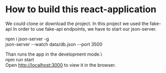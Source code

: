 
# How to build this react-application

We could clone or download the project.
In this project we used the fake-api
In order to use fake-api endpoints, we have to start our json-server.

 npm i json-server -g			<br/>
 json-server --watch data/db.json --port 3500			

Than runs the app in the development mode.\ <br/>
npm run start
<br/>
Open [http://localhost:3000](http://localhost:3000) to view it in the browser.

